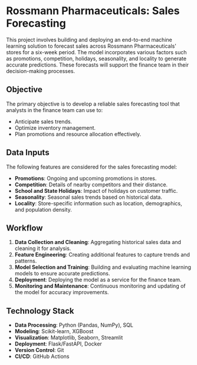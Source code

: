 # Rossmann Pharmaceuticals: Sales Forecasting

This project involves building and deploying an end-to-end machine learning solution to forecast sales across Rossmann Pharmaceuticals' stores for a six-week period. The model incorporates various factors such as promotions, competition, holidays, seasonality, and locality to generate accurate predictions. These forecasts will support the finance team in their decision-making processes.

## Objective
The primary objective is to develop a reliable sales forecasting tool that analysts in the finance team can use to:
- Anticipate sales trends.
- Optimize inventory management.
- Plan promotions and resource allocation effectively.

## Data Inputs
The following features are considered for the sales forecasting model:
- **Promotions**: Ongoing and upcoming promotions in stores.
- **Competition**: Details of nearby competitors and their distance.
- **School and State Holidays**: Impact of holidays on customer traffic.
- **Seasonality**: Seasonal sales trends based on historical data.
- **Locality**: Store-specific information such as location, demographics, and population density.

## Workflow
1. **Data Collection and Cleaning**: Aggregating historical sales data and cleaning it for analysis.
2. **Feature Engineering**: Creating additional features to capture trends and patterns.
3. **Model Selection and Training**: Building and evaluating machine learning models to ensure accurate predictions.
4. **Deployment**: Deploying the model as a service for the finance team.
5. **Monitoring and Maintenance**: Continuous monitoring and updating of the model for accuracy improvements.

## Technology Stack
- **Data Processing**: Python (Pandas, NumPy), SQL
- **Modeling**: Scikit-learn, XGBoost
- **Visualization**: Matplotlib, Seaborn, Streamlit
- **Deployment**: Flask/FastAPI, Docker
- **Version Control**: Git
- **CI/CD**: GitHub Actions